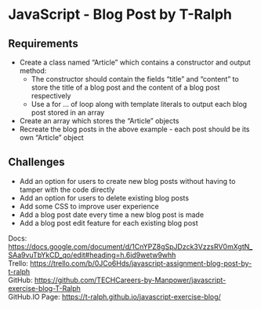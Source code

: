 # JavaScript - Blog Post by T-Ralph

## Requirements
- Create a class named “Article” which contains a constructor and output method:
    - The constructor should contain the fields “title” and “content” to store the title of a blog post and the content of a blog post respectively
    - Use a for … of loop along with template literals to output each blog post stored in an array
- Create an array which stores the “Article” objects
- Recreate the blog posts in the above example - each post should be its own “Article” object

## Challenges
- Add an option for users to create new blog posts without having to tamper with the code directly
- Add an option for users to delete existing blog posts
- Add some CSS to improve user experience
- Add a blog post date every time a new blog post is made
- Add a blog post edit feature for each existing blog post

Docs: https://docs.google.com/document/d/1CnYPZ8gSpJDzck3VzzsRV0mXgtN_SAa9vuTbYkCD_qo/edit#heading=h.6id9wetw9whh <br>
Trello: https://trello.com/b/0JCo6Hds/javascript-assignment-blog-post-by-t-ralph <br>
GitHub: https://github.com/TECHCareers-by-Manpower/javascript-exercise-blog-T-Ralph <br>
GitHub.IO Page: https://t-ralph.github.io/javascript-exercise-blog/ <br>
